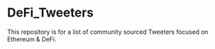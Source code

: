 # DeFi_Tweeters
This repository is for a list of community sourced Tweeters focused on Ethereum &amp; DeFi.
